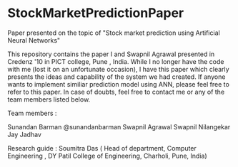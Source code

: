 # StockMarketPredictionPaper
Paper presented on the topic of "Stock market prediction using Artificial Neural Networks"

This repository contains the paper I and Swapnil Agrawal presented in Credenz '10 in PICT college, Pune , India. 
While I no longer have the code with me (lost it on an unfortunate occasion), I have this paper which clearly presents
the ideas and capability of the system we had created. If anyone wants to implement similiar prediction model using ANN,
please feel free to refer to this paper. In case of doubts, feel free to contact me or any of the team members listed below.

Team members :

Sunandan Barman @sunandanbarman
Swapnil Agrawal
Swapnil Nilangekar
Jay Jadhav

Research guide : Soumitra Das ( Head of  department, Computer Engineering , DY Patil College of Engineering, Charholi, Pune, India)
